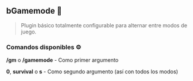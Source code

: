 ## bGamemode 💎
> Plugin básico totalmente configurable para alternar entre modos de juego.

### Comandos disponibles ⚙️

**/gm** o **/gamemode** - Como primer argumento

**0**, **survival** o **s** - Como segundo argumento (así con todos los modos)

